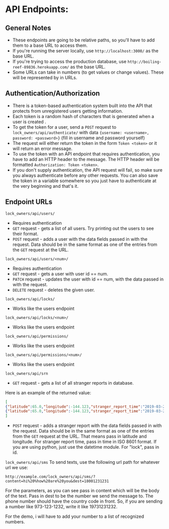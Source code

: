 # API Endpoints:
## General Notes
+ These endpoints are going to be relative paths, so you'll have to add them to a base URL to access them.
+ If you're running the server locally, use `http://localhost:3000/` as the base URL.
+ If you're trying to access the production database, use `http://boiling-reef-89836.herokuapp.com/` as the base URL.
+ Some URLs can take in numbers (to get values or change values). These will be represented by <num> in URLs.

## Authentication/Authorization
+ There is a token-based authentication system built into the API that protects from unregistered users getting information.
+ Each token is a random hash of characters that is generated when a user is created   .
+ To get the token for a user, send a `POST` request to `lock_owners/api/authenticate/` with data `{username: <username>, password: <password>}` (fill in username and password yourself)
+ The request will either return the token in the form `Token <token>` or it will return an error message.
+ To use the token with an API endpoint that requires authentication, you have to add an HTTP header to the message. 
The HTTP header will be formatted `Authorization: Token <token>`.
+ If you don't supply authentication, the API request will fail, so make sure you always authenticate before any other requests. You can also save the token in a variable somewhere so you just have to authenticate at the very beginning and that's it.


## Endpoint URLs
`lock_owners/api/users/`
+ Requires authentication
+ `GET` request - gets a list of all users. Try printing out the users to see their format.
+ `POST` request - adds a user with the data fields passed in with the request. Data should be in the same format as one of the entries from the `GET` request at the URL.
  
`lock_owners/api/users/<num>/`
+ Requires authentication
+ `GET` request - gets a user with user id == num.
+ `PATCH` request - updates the user with id == num, with the data passed in with the request.
+ `DELETE` request - deletes the given user.

  
`lock_owners/api/locks/`
+ Works like the users endpoint
  
  
`lock_owners/api/locks/<num>/`
+ Works like the users endpoint

`lock_owners/api/permissions/`
+ Works like the users endpoint
  
  
`lock_owners/api/permissions/<num>/`
+ Works like the users endpoint

`lock_owners/api/srn`
+ `GET` request - gets a list of all stranger reports in database. 

Here is an example of the returned value: 

``` json
[
{"latitude":65.0,"longitude":-144.123,"stranger_report_time":"2019-03-20T16:42:37Z","lock":1},
{"latitude":65.0,"longitude":-144.123,"stranger_report_time":"2019-03-20T16:42:37Z","lock":1}
] 
```

+ `POST` request - adds a stranger report with the data fields passed in with the request. Data should be in the same format as one of the entries from the `GET` request at the URL.
That means pass in latitude and longitude. For stranger report time, pass in time in ISO 8601 format. If you are using python,
just use the datetime module. For "lock", pass in id.
  

`lock_owners/api/sms`
To send texts, use the following url path for whatever url we use:

```
http://example.com/lock_owners/api/sms/?content=hi%20%how%20are%20you&dest=18001231231
```

For the parameters, as you can see pass in content which will be the body of the text. Pass in dest to be the
number we send the message to. The phone number should have the country code in front. So, if you are sending
a number like 973-123-1232, write it like 19731231232.

For the demo, i will have to add your number to a list of recognized numbers.
